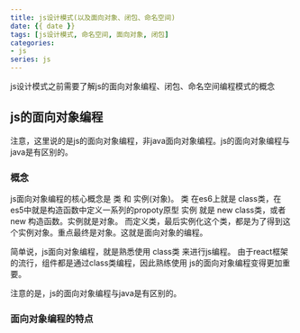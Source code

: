 ```yaml
---
title: js设计模式(以及面向对象、闭包、命名空间)
date: {{ date }}
tags: [js设计模式, 命名空间, 面向对象, 闭包]
categories: 
- js
series: js
---
```


js设计模式之前需要了解js的面向对象编程、闭包、命名空间编程模式的概念

## js的面向对象编程

注意，这里说的是js的面向对象编程，非java面向对象编程。js的面向对象编程与java是有区别的。

### 概念

js面向对象编程的核心概念是 类 和 实例(对象)。
类 在es6上就是 class类，在es5中就是构造函数中定义一系列的propoty原型
实例 就是 new class类，或者 new 构造函数。实例就是对象。
而定义类，最后实例化这个类，都是为了得到这个实例对象。重点最终是对象。这就是面向对象的编程。

简单说，js面向对象编程，就是熟悉使用 class类 来进行js编程。
由于react框架的流行，组件都是通过class类编程，因此熟练使用 js的面向对象编程变得更加重要。

注意的是，js的面向对象编程与java是有区别的。

### 面向对象编程的特点